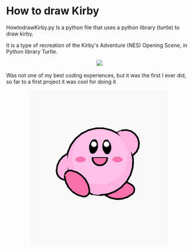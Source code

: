 # How to draw Kirby

HowtodrawKirby.py Is a python file that uses a python library (turtle) to draw kirby.

It is a type of recreation of the Kirby's Adventure (NES) Opening Scene, in Python library Turtle.
<p align="center">
<img src="https://camo.githubusercontent.com/2418cd45aaf17b0a6fed6d9356809b205385a7f39222cb28492a98376c82d0d6/68747470733a2f2f6d656469612e74656e6f722e636f6d2f6b794d4b61462d4e6e7a6741414141432f6b697262792d6b69726279732d616476656e747572652e676966">
</p>

Was not one of my best coding experiences, but it was the first I ever did, so far to a first project it was cool for doing it

<p align="center">
<img src="./KirbyPython.png">
</p>
